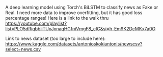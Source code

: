 A deep learning model using Torch's BiLSTM to classify news as Fake or Real. I need more data to improve overfitting, but it has good loss percentage ranges! Here is a link to the walk thru https://youtube.com/playlist?list=PLO5dRiqbbiiTUxJxnaqHGfniVmgF8_cIC&si=h-Em9K2DcMKx7a0O

Link to news dataset (too large to include here): https://www.kaggle.com/datasets/antonioskokiantonis/newscsv?select=news.csv
